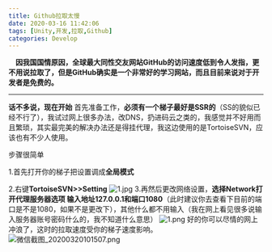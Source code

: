 ```yaml
---
title: Github拉取太慢
date: 2020-03-16 11:42:06
tags: [Unity,开发,拉取,Github]
categories: Develop
---
```

&emsp;**因我国国情原因，全球最大同性交友网站GitHub的访问速度低到令人发指，更不用说拉取了，但是GitHub确实是一个非常好的学习网站，而且目前来说对于开发者是免费的。**
<!--more-->
____
**话不多说，现在开始**
首先准备工作，**必须有一个梯子最好是SSR的**（SS的貌似已经不行了），我试过网上很多办法，改DNS，扔进码云之类的，我感觉并不好用而且繁琐，其实最完美的解决办法还是得挂代理，我这边使用的是TortoiseSVN，应该也有不少人使用。

步骤很简单

1.首先打开你的梯子把设置调成**全局模式**

2.右键**TortoiseSVN>>Setting**
![1.jpg](https://i.loli.net/2020/03/16/pxUAVEW7zk8MerT.png)
3.再然后更改网络设置，**选择Network打开代理服务器选项
输入地址127.0.0.1和端口1080**（此时建议你去查看下目前的端口是不是1080，如果不是更改下），其他什么都不用输入（我在网上看见很多说输入服务器账号密码什么的，我不知道什么意思）
![1.png](https://i.loli.net/2020/03/16/2GY8yPZVxg94oHh.png)
好的你可以尽情的网上冲浪了，这时的拉取速度受你的梯子速度影响。![微信截图_20200320101507.png](https://i.loli.net/2020/03/20/kIiYBMa8PyH3me6.png)